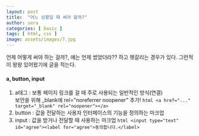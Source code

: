 ```yaml
---
layout: post
title:  "어느 상황일 때 써야 할까?"
author: sera
categories: [ basic ]
tags: [ html, css ]
image: assets/images/7.jpg
---
```

언제 어떻게 써야 하는 걸까?, 얘는 언제 썼었더라?? 하고 헷갈리는 경우가 있다.
그런적이 왕왕 있어왔기에 글을 적는다. 

#### a, button, input
1. a태그 :  보통 페이지 링크를 걸 때 주로 사용되는 일반적인 방식(연결) <br> 보안을 위해 _blank에 rel="noreferrer noopener" 추가!
```html <a href="..." target="_blank" rel="noopener"></a>```
2. button :  값을 전달하는 사용자 인터페이스의 기능을 정의하는 마크업
3. input : 값을 받거나 전달할 때 사용하는 마크업
```html <input type="text" id="agree"><label for="agree">동의합니다.</label> ```
